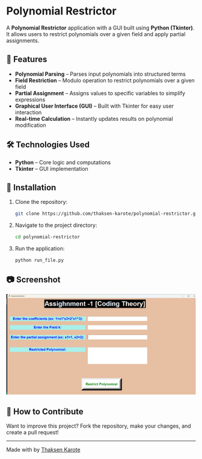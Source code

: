 # Polynomial Restrictor

A **Polynomial Restrictor** application with a GUI built using **Python (Tkinter)**. It allows users to restrict polynomials over a given field and apply partial assignments.

## 🚀 Features

- **Polynomial Parsing** – Parses input polynomials into structured terms
- **Field Restriction** – Modulo operation to restrict polynomials over a given field
- **Partial Assignment** – Assigns values to specific variables to simplify expressions
- **Graphical User Interface (GUI)** – Built with Tkinter for easy user interaction
- **Real-time Calculation** – Instantly updates results on polynomial modification

## 🛠 Technologies Used

- **Python** – Core logic and computations
- **Tkinter** – GUI implementation

## 📂 Installation

1. Clone the repository:
   ```sh
   git clone https://github.com/thaksen-karote/polynomial-restrictor.git
   ```
2. Navigate to the project directory:
   ```sh
   cd polynomial-restrictor
   ```
3. Run the application:
   ```sh
   python run_file.py
   ```

## 📷 Screenshot
 
![Polynomial Restrictor GUI](demo.png)

## 📌 How to Contribute

Want to improve this project? Fork the repository, make your changes, and create a pull request!

---

Made with by [Thaksen Karote](https://github.com/thaksen-karote/)
